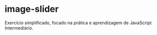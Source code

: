 # image-slider
Exercício simplificado, focado na prática e aprendizagem de JavaScript Intermediário. 
